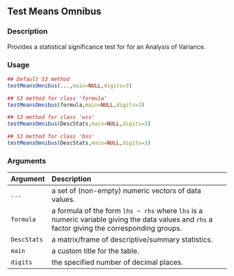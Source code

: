 ## Test Means Omnibus

### Description

Provides a statistical significance test for for an Analysis of Variance.

### Usage

```r
## Default S3 method
testMeansOmnibus(...,main=NULL,digits=3)

## S3 method for class 'formula'
testMeansOmnibus(formula,main=NULL,digits=3)

## S3 method for class 'wss'
testMeansOmnibus(DescStats,main=NULL,digits=3)

## S3 method for class 'bss'
testMeansOmnibus(DescStats,main=NULL,digits=3) 
```

### Arguments

Argument | Description
:-- | :--
```...``` | a set of (non-empty) numeric vectors of data values.
```formula``` | a formula of the form `lhs ~ rhs` where `lhs` is a numeric variable giving the data values and `rhs` a factor giving the corresponding groups.
```DescStats``` | a matrix/frame of descriptive/summary statistics.
```main``` | a custom title for the table.
```digits``` | the specified number of decimal places.
